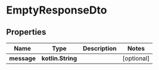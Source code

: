 
# EmptyResponseDto

## Properties
Name | Type | Description | Notes
------------ | ------------- | ------------- | -------------
**message** | **kotlin.String** |  |  [optional]



